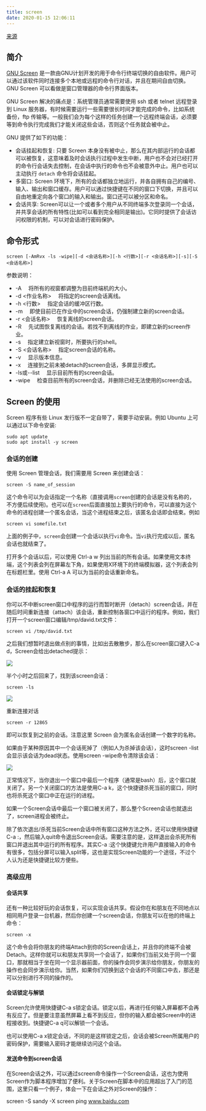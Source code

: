 ```yaml
---
title: screen
date: 2020-01-15 12:06:11
---
```


[来源](https://www.cnblogs.com/mchina/archive/2013/01/30/2880680.html)

## 简介

[GNU Screen](http://www.gnu.org/software/screen/) 是一款由GNU计划开发的用于命令行终端切换的自由软件。用户可以通过该软件同时连接多个本地或远程的命令行对话，并且在期间自由切换。GNU Screen 可以看做是窗口管理器的命令行界面版本。

GNU Screen 解决的痛点是：系统管理员通常需要使用 ssh 或者 telnet 远程登录到 Linux 服务器，有时候需要运行一些需要很长时间才能完成的命令，比如系统备份，ftp 传输等。一般我们会为每个这样的任务创建一个远程终端会话，必须要等到命令执行完成我们才能关闭这些会话，否则这个任务就会被中止。

GNU 提供了如下的功能：

- 会话挂起和恢复: 只要 Screen 本身没有被中止，那么在其内部运行的会话都可以被恢复，这意味着及时会话执行过程中发生中断，用户也不会对已经打开的命令行会话失去控制，在会话中执行的命令也不会被意外中止。用户也可以主动执行 `detach` 命令将会话挂起。
- 多窗口: Screen 环境下，所有的会话都独立地运行，并各自拥有自己的编号、输入、输出和窗口缓存。用户可以通过快捷键在不同的窗口下切换，并且可以自由地重定向各个窗口的输入和输出。窗口还可以被分区和命名。
- 会话共享: Screen可以让一个或者多个用户从不同终端多次登录同一个会话，并共享会话的所有特性(比如可以看到完全相同是输出)。它同时提供了会话访问权限的机制，可以对会话进行密码保护。

## 命令形式

```shell
screen [-AmRvx -ls -wipe][-d <会话名称>][-h <行数>][-r <会话名称>][-s][-S <会话名称>]
```

参数说明：

- -A 　将所有的视窗都调整为目前终端机的大小。
- -d <作业名称> 　将指定的screen会话离线。
- -h <行数> 　指定会话的缓冲区行数。
- -m 　即使目前已在作业中的screen会话，仍强制建立新的screen会话。
- -r <会话名称> 　恢复离线的screen会话。
- -R 　先试图恢复离线的会话。若找不到离线的作业，即建立新的screen作业。
- -s 　指定建立新视窗时，所要执行的shell。
- -S <会话名称> 　指定screen会话的名称。
- -v 　显示版本信息。
- -x 　连接到之前未被detach的screen会话，多屏显示模式。
- -ls或--list 　显示目前所有的screen会话。
- -wipe 　检查目前所有的screen会话，并删除已经无法使用的screen会话。

## Screen 的使用

Screen 程序有些 Linux 发行版不一定自带了，需要手动安装。例如 Ubuntu 上可以通过以下命令安装:

```shell
sudo apt update
sudo apt install -y screen
```

### 会话的创建

使用 Screen 管理会话，我们需要用 Screen 来创建会话：

```shell
screen -S name_of_session
```

这个命令可以为会话指定一个名称（直接调用`screen`创建的会话是没有名称的，不方便后续使用)。也可以在`screen`后面直接加上要执行的命令，可以直接为这个命令的进程创建一个匿名会话，当这个进程结束之后，该匿名会话即会结束。例如

```shell
screen vi somefile.txt
```

上面的例子中，`screen`会创建一个会话以执行`vi`命令。当`vi`执行完成以后，匿名会话也就结束了。

打开多个会话以后，可以使用 Ctrl-a w 列出当前的所有会话。如果使用文本终端，这个列表会列在屏幕左下角，如果使用X环境下的终端模拟器，这个列表会列在标题栏里。使用 Ctrl-a A 可以为当前的会话重新命名。

### 会话的挂起和恢复

你可以不中断screen窗口中程序的运行而暂时断开（detach）screen会话，并在随后时间重新连接（attach）该会话，重新控制各窗口中运行的程序。例如，我们打开一个screen窗口编辑/tmp/david.txt文件：

```shell
screen vi /tmp/david.txt
```

之后我们想暂时退出做点别的事情，比如出去散散步，那么在screen窗口键入C-a d，Screen会给出detached提示：

![](https://imgs.codewoody.com/uploads/big/f48dccec5630bf177f4b5cea310406fb.jpg)

半个小时之后回来了，找到该screen会话：

```shell
screen -ls
```

![](https://imgs.codewoody.com/uploads/big/ee2eac96a3a11d382e9973dfa902446f.jpg)

重新连接对话

```shell
screen -r 12865
```

即可以恢复到之前的会话。注意这里 Screen 会为匿名会话创建一个数字的名称。

如果由于某种原因其中一个会话死掉了（例如人为杀掉该会话），这时screen -list会显示该会话为dead状态。使用screen -wipe命令清除该会话：

![](https://imgs.codewoody.com/uploads/big/8f1c082987bc270daf6087c8c8537cef.jpg)

正常情况下，当你退出一个窗口中最后一个程序（通常是bash）后，这个窗口就关闭了。另一个关闭窗口的方法是使用C-a k，这个快捷键杀死当前的窗口，同时也将杀死这个窗口中正在运行的进程。

如果一个Screen会话中最后一个窗口被关闭了，那么整个Screen会话也就退出了，screen进程会被终止。

除了依次退出/杀死当前Screen会话中所有窗口这种方法之外，还可以使用快捷键C-a :，然后输入quit命令退出Screen会话。需要注意的是，这样退出会杀死所有窗口并退出其中运行的所有程序。其实C-a :这个快捷键允许用户直接输入的命令有很多，包括分屏可以输入split等，这也是实现Screen功能的一个途径，不过个人认为还是快捷键比较方便些。

### 高级应用

#### 会话共享

还有一种比较好玩的会话恢复，可以实现会话共享。假设你在和朋友在不同地点以相同用户登录一台机器，然后你创建一个screen会话，你朋友可以在他的终端上命令：

```shell
screen -x
```

这个命令会将你朋友的终端Attach到你的Screen会话上，并且你的终端不会被Detach。这样你就可以和朋友共享同一个会话了，如果你们当前又处于同一个窗口，那就相当于坐在同一个显示器前面，你的操作会同步演示给你朋友，你朋友的操作也会同步演示给你。当然，如果你们切换到这个会话的不同窗口中去，那还是可以分别进行不同的操作的。

#### 会话锁定与解锁

Screen允许使用快捷键C-a s锁定会话。锁定以后，再进行任何输入屏幕都不会再有反应了。但是要注意虽然屏幕上看不到反应，但你的输入都会被Screen中的进程接收到。快捷键C-a q可以解锁一个会话。

也可以使用C-a x锁定会话，不同的是这样锁定之后，会话会被Screen所属用户的密码保护，需要输入密码才能继续访问这个会话。

#### 发送命令到screen会话

在Screen会话之外，可以通过screen命令操作一个Screen会话，这也为使用Screen作为脚本程序增加了便利。关于Screen在脚本中的应用超出了入门的范围，这里只看一个例子，体会一下在会话之外对Screen的操作：

screen -S sandy -X screen ping www.baidu.com
